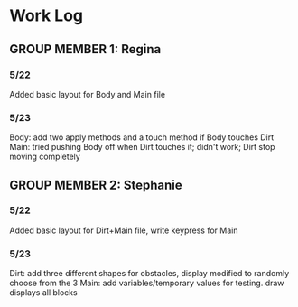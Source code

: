 # Work Log

## GROUP MEMBER 1: Regina

### 5/22

Added basic layout for Body and Main file

### 5/23

Body: add two apply methods and a touch method if Body touches Dirt
Main: tried pushing Body off when Dirt touches it; didn't work; Dirt stop moving completely


## GROUP MEMBER 2: Stephanie

### 5/22

Added basic layout for Dirt+Main file, write keypress for Main

### 5/23

Dirt: add three different shapes for obstacles, display modified to randomly choose from the 3
Main: add variables/temporary values for testing. draw displays all blocks
